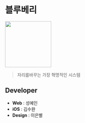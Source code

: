 # 블루베리

<img src="https://user-images.githubusercontent.com/67373938/90981497-53189400-e59c-11ea-9f81-2a728350b7e9.png" width="150px"></img>



> 자리를바꾸는 가장 혁명적인 시스템

## Developer

* **Web** : 성예인
* **iOS** : 김수완
* **Design** : 이은별






